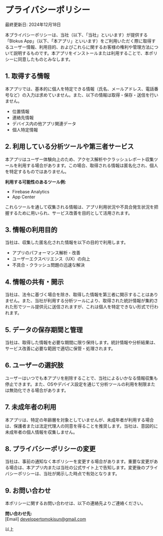 # プライバシーポリシー

最終更新日: 2024年12月18日

本プライバシーポリシーは、当社（以下、「当社」といいます）が提供する「Blokus App」（以下、「本アプリ」といいます）をご利用いただく際に取得するユーザー情報、利用目的、およびこれらに関するお客様の権利や管理方法について説明するものです。本アプリをインストールまたは利用することで、本ポリシーに同意したものとみなします。

## 1. 取得する情報

本アプリでは、基本的に個人を特定できる情報（氏名、メールアドレス、電話番号など）の入力は求めていません。また、以下の情報は取得・保存・送信を行いません。

- 位置情報
- 連絡先情報
- デバイス内の他アプリ関連データ
- 個人特定情報

## 2. 利用している分析ツールや第三者サービス

本アプリはユーザー体験向上のため、アクセス解析やクラッシュレポート収集ツールを利用する場合があります。この場合、取得される情報は匿名化され、個人を特定するものではありません。

**利用する可能性のあるツール例:**
- Firebase Analytics
- App Center

これらツールを通して収集される情報は、アプリ利用状況や不具合発生状況を把握するために用いられ、サービス改善を目的として活用されます。

## 3. 情報の利用目的

当社は、収集した匿名化された情報を以下の目的で利用します。

- アプリのパフォーマンス解析・改善
- ユーザーエクスペリエンス（UX）の向上
- 不具合・クラッシュ問題の迅速な解決

## 4. 情報の共有・開示

当社は、法令に基づく場合を除き、取得した情報を第三者に開示することはありません。また、当社が利用する分析ツールにより、取得された統計情報が集約された形でツール提供元に送信されますが、これは個人を特定できない形式で行われます。

## 5. データの保存期間と管理

当社は、取得した情報を必要な期間に限り保持します。統計情報や分析結果は、サービス改善に必要な範囲で適切に保管・処理されます。

## 6. ユーザーの選択肢

ユーザーはいつでも本アプリを削除することで、当社によるいかなる情報収集も停止できます。また、OSやデバイス設定を通じて分析ツールの利用を制限または無効化できる場合があります。

## 7. 未成年者の利用

本アプリは、特定の年齢層を対象としていませんが、未成年者が利用する場合は、保護者または法定代理人の同意を得ることを推奨します。当社は、意図的に未成年者の個人情報を収集しません。

## 8. プライバシーポリシーの変更

当社は、事前の通知なく本ポリシーを変更する場合があります。重要な変更がある場合は、本アプリ内または当社の公式サイト上で告知します。変更後のプライバシーポリシーは、当社が掲示した時点で有効となります。

## 9. お問い合わせ

本ポリシーに関するお問い合わせは、以下の連絡先よりご連絡ください。

**問い合わせ先:**  
[Email] developertomokisun@gmail.com

以上
